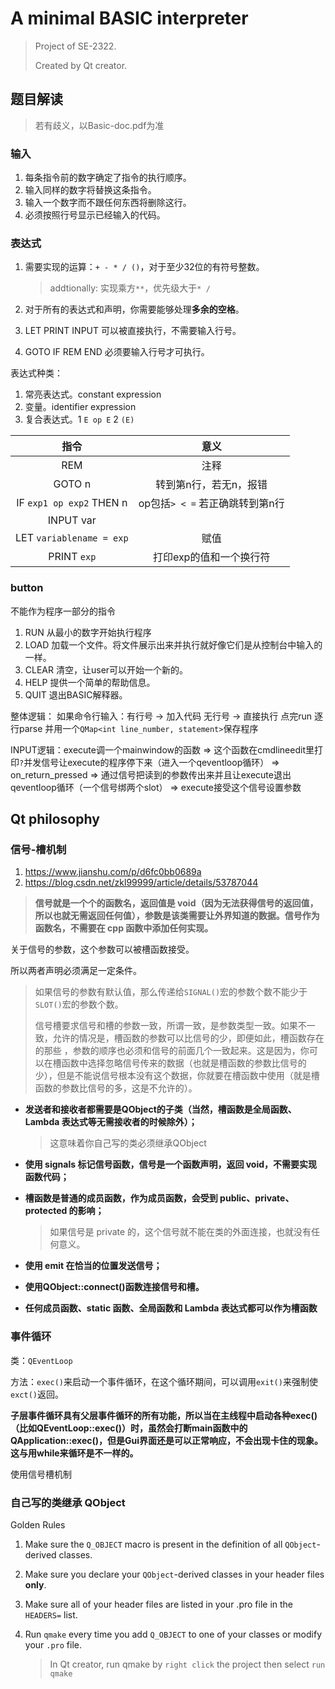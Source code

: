 # A minimal BASIC interpreter
> Project of SE-2322.
>
> Created by Qt creator.

## 题目解读
> 若有歧义，以Basic-doc.pdf为准

### 输入
1. 每条指令前的数字确定了指令的执行顺序。
2. 输入同样的数字将替换这条指令。
3. 输入一个数字而不跟任何东西将删除这行。
4. 必须按照行号显示已经输入的代码。

### 表达式
1. 需要实现的运算：`+ - * / ()`，对于至少32位的有符号整数。
   
   > addtionally: 实现乘方`**`，优先级大于`* /`
2. 对于所有的表达式和声明，你需要能够处理**多余的空格**。
3. LET PRINT INPUT 可以被直接执行，不需要输入行号。
4. GOTO IF REM END 必须要输入行号才可执行。

表达式种类：
1. 常亮表达式。constant expression
2. 变量。identifier expression
3. 复合表达式。1 `E op E`  2 `(E)`

|指令|意义|
|:-:|:-:|
|REM|注释|
|GOTO n|转到第n行，若无n，报错|
|IF `exp1 op exp2` THEN n|op包括`> < =` 若正确跳转到第n行|
|INPUT var||
|LET `variablename = exp`|赋值|
|PRINT `exp`|打印exp的值和一个换行符|

### button
不能作为程序一部分的指令
1. RUN 从最小的数字开始执行程序
2. LOAD 加载一个文件。将文件展示出来并执行就好像它们是从控制台中输入的一样。
3. CLEAR 清空，让user可以开始一个新的。
4. HELP 提供一个简单的帮助信息。
5. QUIT 退出BASIC解释器。

整体逻辑：
如果命令行输入：有行号 -> 加入代码
无行号 -> 直接执行
点完run
逐行parse 并用一个`QMap<int line_number, statement>`保存程序

INPUT逻辑：execute调一个mainwindow的函数 => 这个函数在cmdlineedit里打印`?`并发信号让execute的程序停下来（进入一个qeventloop循环） => on_return_pressed => 通过信号把读到的参数传出来并且让execute退出qeventloop循环（一个信号绑两个slot） => execute接受这个信号设置参数

## Qt philosophy

### 信号-槽机制

1. https://www.jianshu.com/p/d6fc0bb0689a
2. https://blog.csdn.net/zkl99999/article/details/53787044

> **信号就是一个个的函数名，返回值是 void（因为无法获得信号的返回值，所以也就无需返回任何值），参数是该类需要让外界知道的数据。信号作为函数名，不需要在 cpp 函数中添加任何实现。**

关于信号的参数，这个参数可以被槽函数接受。

所以两者声明必须满足一定条件。

> 如果信号的参数有默认值，那么传递给`SIGNAL()`宏的参数个数不能少于`SLOT()`宏的参数个数。
>
> 信号槽要求信号和槽的参数一致，所谓一致，是参数类型一致。如果不一致，允许的情况是，槽函数的参数可以比信号的少，即便如此，槽函数存在的那些 ，参数的顺序也必须和信号的前面几个一致起来。这是因为，你可以在槽函数中选择忽略信号传来的数据（也就是槽函数的参数比信号的少），但是不能说信号根本没有这个数据，你就要在槽函数中使用（就是槽函数的参数比信号的多，这是不允许的）。

- **发送者和接收者都需要是QObject的子类（当然，槽函数是全局函数、Lambda 表达式等无需接收者的时候除外）；**

  > 这意味着你自己写的类必须继承QObject

- **使用 signals 标记信号函数，信号是一个函数声明，返回 void，不需要实现函数代码；**

- **槽函数是普通的成员函数，作为成员函数，会受到 public、private、protected 的影响；**

  > 如果信号是 private 的，这个信号就不能在类的外面连接，也就没有任何意义。

- **使用 emit 在恰当的位置发送信号；**

- **使用QObject::connect()函数连接信号和槽。**

- **任何成员函数、static 函数、全局函数和 Lambda 表达式都可以作为槽函数**

### 事件循环

类：`QEventLoop`

方法：`exec()`来启动一个事件循环，在这个循环期间，可以调用`exit()`来强制使`exct()`返回。

**子层事件循环具有父层事件循环的所有功能，所以当在主线程中启动各种exec()（比如QEventLoop::exec()）时，虽然会打断main函数中的QApplication::exec()，但是Gui界面还是可以正常响应，不会出现卡住的现象。这与用while来循环是不一样的。**

使用信号槽机制

### 自己写的类继承 QObject

Golden Rules

1. Make sure the `Q_OBJECT` macro is present in the definition of all `QObject`-derived classes.

2. Make sure you declare your `QObject`-derived classes in your header files **only**.

3. Make sure all of your header files are listed in your .pro file in the `HEADERS=` list.

4. Run `qmake` every time you add `Q_OBJECT` to one of your classes or modify your `.pro` file.

   > In Qt creator, run qmake by `right click` the project then select `run qmake`

